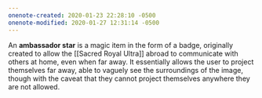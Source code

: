 ```yaml
---
onenote-created: 2020-01-23 22:28:10 -0500
onenote-modified: 2020-01-27 12:31:14 -0500
---
```

An **ambassador star** is a magic item in the form of a badge, originally created to allow the [[Sacred Royal Ultra]] abroad to communicate with others at home, even when far away. It essentially allows the user to project themselves far away, able to vaguely see the surroundings of the image, though with the caveat that they cannot project themselves anywhere they are not allowed.
